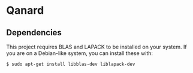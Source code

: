 # Qanard

## Dependencies
This project requires BLAS and LAPACK to be installed on your system. If you
are on a Debian-like system, you can install these with:

```
$ sudo apt-get install libblas-dev liblapack-dev
```